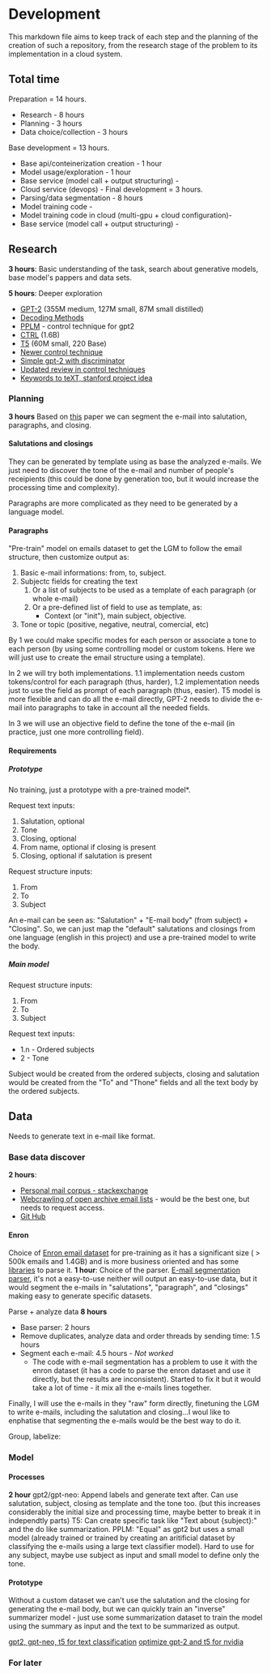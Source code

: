 # Development

This markdown file aims to keep track of each step and the planning of the creation of such a repository, from the research stage of the problem to its implementation in a cloud system.

## Total time

Preparation = 14 hours.

* Research - 8 hours
* Planning - 3 hours
* Data choice/collection - 3 hours

Base development = 13 hours.

* Base api/conteinerization creation - 1 hour
* Model usage/exploration - 1 hour
* Base service (model call + output structuring) -
* Cloud service (devops) -
Final development = 3 hours.
* Parsing/data segmentation - 8 hours
* Model training code -
* Model training code in cloud (multi-gpu + cloud configuration)-
* Base service (model call + output structuring) -

## Research

**3 hours**:  Basic understanding of the task, search about generative models, base model's pappers and data sets.

**5 hours**: Deeper exploration

* [GPT-2](http://jalammar.github.io/illustrated-gpt2/) (355M medium, 127M small, 87M small distilled)
* [Decoding Methods](https://huggingface.co/blog/how-to-generate)
* [PPLM](https://eng.uber.com/pplm/) - control technique for gpt2
* [CTRL](https://github.com/salesforce/ctrl) (1.6B)
* [T5](https://towardsdatascience.com/data-to-text-generation-with-t5-building-a-simple-yet-advanced-nlg-model-b5cce5a6df45) (60M small, 220 Base)
* [Newer control technique](https://aclanthology.org/2021.findings-emnlp.194.pdf)
* [Simple gpt-2 with discriminator](https://bonkerfield.org/2020/02/combining-gpt-2-and-bert/s)
* [Updated review in control techniques](https://lilianweng.github.io/lil-log/2021/01/02/controllable-neural-text-generation.html)
* [Keywords to teXT, stanford project idea](https://web.stanford.edu/class/cs224n/reports/final_reports/report073.pdf)

### Planning

**3 hours**
Based on [this](https://aclanthology.org/2020.acl-main.108.pdf) paper we can segment the e-mail into salutation, paragraphs, and closing.

#### Salutations and closings

They can be generated by template using as base the analyzed e-mails. We just need to discover the tone of the e-mail and number of people's receipients (this could be done by generation too, but it would increase the processing time and complexity).

Paragraphs are more complicated as they need to be generated by a language model.

#### Paragraphs

"Pre-train" model on emails dataset to get the LGM to follow the email structure, then customize output as:

1. Basic e-mail informations: from, to, subject.
2. Subjectc fields for creating the text
    1. Or a list of subjects to be used as a template of each paragraph (or whole e-mail)
    2. Or a pre-defined list of field to use as template, as:
        * Context (or "init"), main subject, objective.
3. Tone or topic (positive, negative, neutral, comercial, etc)

By 1 we could make specific modes for each person or associate a tone to each person (by using some controlling model or custom tokens. Here we will just use to create the email structure using a template).

In 2 we will try both implementations. 1.1 implementation needs custom tokens/control for each paragraph (thus, harder), 1.2 implementation needs just to use the field as prompt of each paragraph (thus, easier).
T5 model is more flexible and can do all the e-mail directly, GPT-2 needs to divide the e-mail into paragraphs to take in account all the needed fields.

In 3 we will use an objective field to define the tone of the e-mail (in practice, just one more controlling field).

#### Requirements

##### Prototype

No training, just a prototype with a pre-trained model*.

Request text inputs:

1. Salutation, optional
2. Tone
3. Closing, optional
4. From name, optional if closing is present
5. Closing, optional if salutation is present

Request structure inputs:

1. From
2. To
3. Subject

An e-mail can be seen as: "Salutation" + "E-mail body" (from subject) + "Closing". So, we can just map the "default" salutations and closings from one language (english in this project) and use a pre-trained model to write the body.

##### Main model

Request structure inputs:

1. From
2. To
3. Subject

Request text inputs:

* 1.n - Ordered subjects
* 2 - Tone

Subject would be created from the ordered subjects, closing and salutation would be created from the "To" and "Thone" fields and all the text body by the ordered subjects.

## Data

Needs to generate text in e-mail like format.

### Base data discover

**2 hours**:

* [Personal mail corpus - stackexchange](https://opendata.stackexchange.com/questions/4517/obtaining-personal-mail-corpus)
* [Webcrawling of open archive email lists](https://github.com/webis-de/acl20-crawling-mailing-lists) - would be the best one, but needs to request access.
* [Git Hub](https://github.com/Mithileysh/Email-Datasets)

#### Enron

Choice of [Enron email dataset](https://www.cs.cmu.edu/~./enron/) for pre-training as it has a significant size ( > 500k emails and 1.4GB) and is more business oriented and has some [libraries](https://github.com/ZhaiResearchGroup/enron-parser) to parse it.
**1 hour**: Choice of the parser. [E-mail segmentation parser](https://aclanthology.org/2020.acl-main.108.pdf),  it's not a easy-to-use neither will output an easy-to-use data, but it would segment the e-mails in "salutations", "paragraph", and "closings" making easy to generate specific datasets.

Parse + analyze data **8 hours**

* Base parser: 2 hours
* Remove duplicates, analyze data and order threads by sending time: 1.5 hours
* Segment each e-mail: 4.5 hours - *Not worked*
  * The code with e-mail segmentation has a problem to use it with the enron dataset (it has a code to parse the enron dataset and use it directly, but the results are inconsistent). Started to fix it but it would take a lot of time - it mix all the e-mails lines together.
  
Finally, I will use the e-mails in they "raw" form directly, finetuning the LGM to write e-mails, including the salutation and closing...I woul like to enphatise that segmenting the e-mails would be the best way to do it.

Group, labelize:

### Model

#### Processes

**2 hour**
gpt2/gpt-neo: Append labels and generate text after. Can use salutation, subject, closing as template and the tone too. (but this increases considerably the initial size and processing time, maybe better to break it in independtly parts)
T5: Can create specific task like "Text about {subject}:" and the do like summarization.
PPLM: "Equal" as gpt2 but uses a small model (already trained or trained by creating an aritificial dataset by classifying the e-mails using a large text classifier model). Hard to use for any subject, maybe use subject as input and small model to define only the tone.

#### Prototype

Without a custom dataset we can't use the salutation and the closing for generating the e-mail body, but we can quickly train an "inverse" summarizer model - just use some summarization dataset to train the model using the summary as input and the text to be summarized as output.

[gpt2, gpt-neo, t5 for text classification](https://pasaentuciudad.com.mx/guide-to-fine-tuning-text-generation-models-gpt-2-gpt-neo-and-t5/)
[optimize gpt-2 and t5 for nvidia](https://developer.nvidia.com/blog/optimizing-t5-and-gpt-2-for-real-time-inference-with-tensorrt/)

### For later

